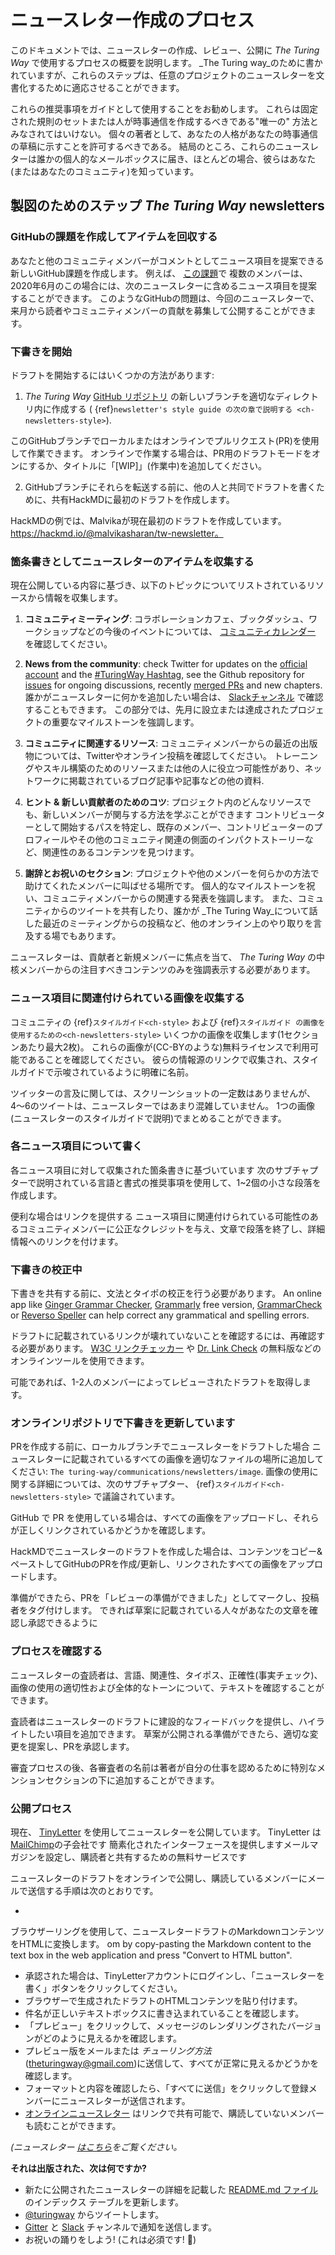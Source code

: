 # ニュースレター作成のプロセス

このドキュメントでは、ニュースレターの作成、レビュー、公開に _The Turing Way_ で使用するプロセスの概要を説明します。 _The Turing way_のために書かれていますが、これらのステップは、任意のプロジェクトのニュースレターを文書化するために適応させることができます。

これらの推奨事項をガイドとして使用することをお勧めします。 これらは固定された規則のセットまたは人が時事通信を作成するべきである"唯一の" 方法とみなされてはいけない。 個々の著者として、あなたの人格があなたの時事通信の草稿に示すことを許可するべきである。 結局のところ、これらのニュースレターは誰かの個人的なメールボックスに届き、ほとんどの場合、彼らはあなた(またはあなたのコミュニティ)を知っています。

## 製図のためのステップ _The Turing Way_ newsletters

### GitHubの課題を作成してアイテムを回収する

あなたと他のコミュニティメンバーがコメントとしてニュース項目を提案できる新しいGitHub課題を作成します。 例えば、 [この課題](https://github.com/alan-turing-institute/the-turing-way/issues/1037)で 複数のメンバーは、2020年6月のこの場合には、次のニュースレターに含めるニュース項目を提案することができます。 このようなGitHubの問題は、今回のニュースレターで、来月から読者やコミュニティメンバーの貢献を募集して公開することができます。

### 下書きを開始

ドラフトを開始するにはいくつかの方法があります:

1. _The Turing Way_ [GitHub リポジトリ](https://github.com/alan-turing-institute/the-turing-way/) の新しいブランチを適切なディレクトリ内に作成する ( {ref}`newsletter's style guide の次の章で説明する <ch-newsletters-style>`).

このGitHubブランチでローカルまたはオンラインでプルリクエスト(PR)を使用して作業できます。 オンラインで作業する場合は、PR用のドラフトモードをオンにするか、タイトルに「[WIP]」(作業中)を追加してください。

2. GitHubブランチにそれらを転送する前に、他の人と共同でドラフトを書くために、共有HackMDに最初のドラフトを作成します。

HackMDの例では、Malvikaが現在最初のドラフトを作成しています。https://hackmd.io/@malvikasharan/tw-newsletter。

### 箇条書きとしてニュースレターのアイテムを収集する

現在公開している内容に基づき、以下のトピックについてリストされているリソースから情報を収集します。

1. **コミュニティミーティング**: コラボレーションカフェ、ブックダッシュ、ワークショップなどの今後のイベントについては、 [コミュニティカレンダー](https://calendar.google.com/calendar/embed?src=theturingway%40gmail.com&ctz=Europe%2FLondon) を確認してください。

2. **News from the community**: check Twitter for updates on the [official account](https://twitter.com/turingway) and the [#TuringWay Hashtag](https://twitter.com/hashtag/TuringWay?src=hashtag_click), see the Github repository for [issues](https://github.com/alan-turing-institute/the-turing-way/issues) for ongoing discussions, recently [merged PRs](https://github.com/alan-turing-institute/the-turing-way/pulls?q=is%3Apr+is%3Aclosed+sort%3Aupdated-desc) and new chapters. 誰かがニュースレターに何かを追加したい場合は、 [Slackチャンネル](https://theturingway.slack.com) で確認することもできます。 この部分では、先月に設立または達成されたプロジェクトの重要なマイルストーンを強調します。

4. **コミュニティに関連するリソース**: コミュニティメンバーからの最近の出版物については、Twitterやオンライン投稿を確認してください。 トレーニングやスキル構築のためのリソースまたは他の人に役立つ可能性があり、ネットワークに掲載されているブログ記事や記事などの他の資料.

5. **ヒント & 新しい貢献者のためのコツ**: プロジェクト内のどんなリソースでも、新しいメンバーが関与する方法を学ぶことができます コントリビューターとして開始するパスを特定し、既存のメンバー、コントリビューターのプロフィールやその他のコミュニティ関連の側面のインパクトストーリーなど、関連性のあるコンテンツを見つけます。

6. **謝辞とお祝いのセクション**: プロジェクトや他のメンバーを何らかの方法で助けてくれたメンバーに叫ばせる場所です。 個人的なマイルストーンを祝い、コミュニティメンバーからの関連する発表を強調します。 また、コミュニティからのツイートを共有したり、誰かが _The Turing Way_について話した最近のミーティングからの投稿など、他のオンライン上のやり取りを言及する場でもあります。

ニュースレターは、貢献者と新規メンバーに焦点を当て、 _The Turing Way_ の中核メンバーからの注目すべきコンテンツのみを強調表示する必要があります。

### ニュース項目に関連付けられている画像を収集する

コミュニティの {ref}`スタイルガイド<ch-style>` および {ref}`スタイルガイド の画像を使用するための<ch-newsletters-style>` いくつかの画像を収集します(1セクションあたり最大2枚)。 これらの画像が(CC-BYのような)無料ライセンスで利用可能であることを確認してください。 彼らの情報源のリンクで収集され、スタイルガイドで示唆されているように明確に名前。

ツイッターの言及に関しては、スクリーンショットの一定数はありませんが、4〜6のツイートは、ニュースレターではあまり混雑していません。 1つの画像(ニュースレターのスタイルガイドで説明)でまとめることができます。

### 各ニュース項目について書く

各ニュース項目に対して収集された箇条書きに基づいています 次のサブチャプターで説明されている言語と書式の推奨事項を使用して、1~2個の小さな段落を作成します。

便利な場合はリンクを提供する ニュース項目に関連付けられている可能性のあるコミュニティメンバーに公正なクレジットを与え、文章で段落を終了し、詳細情報へのリンクを付けます。

### 下書きの校正中

下書きを共有する前に、文法とタイポの校正を行う必要があります。 An online app like [Ginger Grammar Checker](https://www.gingersoftware.com/grammarcheck), [Grammarly](https://app.grammarly.com) free version, [GrammarCheck](https://www.grammarcheck.net/editor/) or [Reverso Speller](https://www.reverso.net/spell-checker/english-spelling-grammar/) can help correct any grammatical and spelling errors.

ドラフトに記載されているリンクが壊れていないことを確認するには、再確認する必要があります。 [W3C リンクチェッカー](https://validator.w3.org/checklink) や [Dr. Link Check](https://www.drlinkcheck.com/) の無料版などのオンラインツールを使用できます。

可能であれば、1-2人のメンバーによってレビューされたドラフトを取得します。

### オンラインリポジトリで下書きを更新しています

PRを作成する前に、ローカルブランチでニュースレターをドラフトした場合 ニュースレターに記載されているすべての画像を適切なファイルの場所に追加してください: `The turing-way/communications/newsletters/image`. 画像の使用に関する詳細については、次のサブチャプター、 {ref}`スタイルガイド<ch-newsletters-style>` で議論されています。

GitHub で PR を使用している場合は、すべての画像をアップロードし、それらが正しくリンクされているかどうかを確認します。

HackMDでニュースレターのドラフトを作成した場合は、コンテンツをコピー&ペーストしてGitHubのPRを作成/更新し、リンクされたすべての画像をアップロードします。

準備ができたら、PRを「レビューの準備ができました」としてマークし、投稿者をタグ付けします。 できれば草案に記載されている人々があなたの文章を確認し承認できるように

### プロセスを確認する

ニュースレターの査読者は、言語、関連性、タイポス、正確性(事実チェック)、画像の使用の適切性および全体的なトーンについて、テキストを確認することができます。

査読者はニュースレターのドラフトに建設的なフィードバックを提供し、ハイライトしたい項目を追加できます。 草案が公開される準備ができたら、適切な変更を提案し、PRを承認します。

審査プロセスの後、各審査者の名前は著者が自分の仕事を認めるために特別なメンションセクションの下に追加することができます。

### 公開プロセス

現在、 [TinyLetter](https://tinyletter.com/) を使用してニュースレターを公開しています。 TinyLetter は [MailChimp](https://mailchimp.com/)の子会社です 簡素化されたインターフェースを提供しますメールマガジンを設定し、購読者と共有するための無料サービスです

ニュースレターのドラフトをオンラインで公開し、購読しているメンバーにメールで送信する手順は次のとおりです。

-
ブラウザーリングを使用して、ニュースレタードラフトのMarkdownコンテンツをHTMLに変換します。 om [](https://www.browserling.com/tools/markdown-to-html) by copy-pasting the Markdown content to the text box in the web application and press "Convert to HTML button".</li> 
  
  - 承認された場合は、TinyLetterアカウントにログインし、「ニュースレターを書く」ボタンをクリックしてください。
- ブラウザーで生成されたドラフトのHTMLコンテンツを貼り付けます。
- 件名が正しいテキストボックスに書き込まれていることを確認します。
- 「プレビュー」をクリックして、メッセージのレンダリングされたバージョンがどのように見えるかを確認します。
- プレビュー版をメールまたは _チューリング方法_ (theturingway@gmail.com)に送信して、すべてが正常に見えるかどうかを確認します。
- フォーマットと内容を確認したら、「すべてに送信」をクリックして登録メンバーにニュースレターが送信されます。
- [オンラインニュースレター](https://tinyletter.com/TuringWay/) はリンクで共有可能で、購読していないメンバーも読むことができます。</ul> 

*(ニュースレター [はこちら](https://www.sitepoint.com/how-start-a-newsletter-in-minutes-with-tinyletter/)をご覧ください。*

**それは出版された、次は何ですか?**

- 新たに公開されたニュースレターの詳細を記載した [README.md ファイル](https://github.com/alan-turing-institute/the-turing-way/blob/main/communications/newsletters/README.md) のインデックス テーブルを更新します。
- [@turingway](https://twitter.com/turingway) からツイートします。
- [Gitter](https://gitter.im/alan-turing-institute/the-turing-way) と [Slack](https://theturingway.slack.com) チャンネルで通知を送信します。
- お祝いの踊りをしよう! (これは必須です! 💃)
